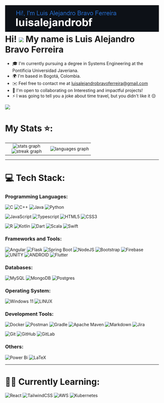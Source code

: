 ![Header](header.png)
Hi! ![](https://user-images.githubusercontent.com/18350557/176309783-0785949b-9127-417c-8b55-ab5a4333674e.gif) My name is Luis Alejandro Bravo Ferreira 
=====================================================================================================================================================

* 🎓  I'm currently pursuing a degree in Systems Engineering at the Pontificia Universidad Javeriana.
* 🌍  I'm based in Bogotá, Colombia.
* ✉️  Feel free to contact me at [luisalejandrobravoferreira@gmail.com](mailto:luisalejandrobravoferreira@gmail.com)
* 🤝  I'm open to collaborating on Interesting and impactful projects!
* ⚡  I was going to tell you a joke about time travel, but you didn't like it 😔

![](https://komarev.com/ghpvc/?username=luisalejandrobf&color=blue&style=&style=flat-square)
  
# My Stats ⭐:
<table style="width: 100%; margin: 0 auto; border-collapse: collapse;">
  <tr>
    <td style="vertical-align: top; text-align: center; width: 50%;">
      <div style="display: inline-block; text-align: center;">
        <img src="https://github-readme-stats.vercel.app/api?username=luisalejandrobf&rank_icon=github&count_private=true&title_color=3382ed&text_color=ffffff&icon_color=0891b2&bg_color=181824&hide_border=true&show_icons=true" height="150" width="450" alt="stats graph" /><br>
        <img src="https://github-readme-streak-stats.herokuapp.com/?user=luisalejandrobf&stroke=ffffff&background=181824&ring=3382ed&fire=3382ed&currStreakNum=ffffff&currStreakLabel=3382ed&sideNums=ffffff&sideLabels=ffffff&dates=ffffff&hide_border=true" height="150" width="450" alt="streak graph" />
      </div>
    </td>
    <td style="width: 50%;">
      <img src="https://github-readme-stats.vercel.app/api/top-langs/?username=luisalejandrobf&layout=donut&title_color=3382ed&text_color=ffffff&icon_color=0891b2&bg_color=181824&hide_border=true&show_icons=true&langs_count=10" height="300" width="450" alt="languages graph" />
    </td>
  </tr>
</table>


---

# 💻 Tech Stack:
### Programming Languages:
![C](https://img.shields.io/badge/c-%2300599C.svg?style=for-the-badge&logo=c&logoColor=white) ![C++](https://img.shields.io/badge/c++-%2300599C.svg?style=for-the-badge&logo=c%2B%2B&logoColor=white) ![Java](https://img.shields.io/badge/java-%23ED8B00.svg?style=for-the-badge&logo=java&logoColor=white) ![Python](https://img.shields.io/badge/python-3670A0?style=for-the-badge&logo=python&logoColor=ffdd54) 

![JavaScript](https://img.shields.io/badge/javascript-%23323330.svg?style=for-the-badge&logo=javascript&logoColor=%23F7DF1E) ![Typescript](https://img.shields.io/badge/TypeScript-007ACC?style=for-the-badge&logo=typescript&logoColor=white)  ![HTML5](https://img.shields.io/badge/html5-%23E34F26.svg?style=for-the-badge&logo=html5&logoColor=white) ![CSS3](https://img.shields.io/badge/css3-%231572B6.svg?style=for-the-badge&logo=css3&logoColor=white)

![R](https://img.shields.io/badge/r-%23276DC3.svg?style=for-the-badge&logo=r&logoColor=white) ![Kotlin](https://img.shields.io/badge/kotlin-%230095D5.svg?style=for-the-badge&logo=kotlin&logoColor=white) ![Dart](https://img.shields.io/badge/dart-%230175C2.svg?style=for-the-badge&logo=dart&logoColor=white) ![Scala](https://img.shields.io/badge/scala-%23DC322F.svg?style=for-the-badge&logo=scala&logoColor=white) ![Swift](https://img.shields.io/badge/swift-F54A2A?style=for-the-badge&logo=swift&logoColor=white)

### Frameworks and Tools:
![Angular](https://img.shields.io/badge/angular-%23DD0031.svg?style=for-the-badge&logo=angular&logoColor=white) ![Flask](https://img.shields.io/badge/flask-%23000.svg?style=for-the-badge&logo=flask&logoColor=white) ![Spring Boot](https://img.shields.io/badge/Spring_Boot-F2F4F9?style=for-the-badge&logo=spring-boot) ![NodeJS](https://img.shields.io/badge/node.js-6DA55F?style=for-the-badge&logo=node.js&logoColor=white) ![Bootstrap](https://img.shields.io/badge/bootstrap-%23563D7C.svg?style=for-the-badge&logo=bootstrap&logoColor=white) ![Firebase](https://img.shields.io/badge/firebase-%23039BE5.svg?style=for-the-badge&logo=firebase) ![UNITY](https://img.shields.io/badge/Unity-%2320232a.svg?style=for-the-badge&logo=unity&logoColor=white) ![ANDROID](https://img.shields.io/badge/android-%2320232a.svg?style=for-the-badge&logo=android&logoColor=%a4c639) ![Flutter](https://img.shields.io/badge/Flutter-%2302569B.svg?style=for-the-badge&logo=Flutter&logoColor=white)

### Databases:
![MySQL](https://img.shields.io/badge/mysql-%2300f.svg?style=for-the-badge&logo=mysql&logoColor=white) ![MongoDB](https://img.shields.io/badge/MongoDB-%234ea94b.svg?style=for-the-badge&logo=mongodb&logoColor=white) ![Postgres](https://img.shields.io/badge/postgres-%23316192.svg?style=for-the-badge&logo=postgresql&logoColor=white)

### Operating System:
![Windows 11](https://img.shields.io/badge/Windows%2011-%230079d5.svg?style=for-the-badge&logo=Windows%2011&logoColor=white)
![LINUX](https://img.shields.io/badge/Linux-FCC624?style=for-the-badge&logo=linux&logoColor=black)

### Development Tools:
![Docker](https://img.shields.io/badge/docker-%230db7ed.svg?style=for-the-badge&logo=docker&logoColor=white) ![Postman](https://img.shields.io/badge/Postman-FF6C37?style=for-the-badge&logo=postman&logoColor=white) ![Gradle](https://img.shields.io/badge/Gradle-02303A.svg?style=for-the-badge&logo=Gradle&logoColor=white) ![Apache Maven](https://img.shields.io/badge/Apache%20Maven-C71A36?style=for-the-badge&logo=Apache%20Maven&logoColor=white) ![Markdown](https://img.shields.io/badge/markdown-%23000000.svg?style=for-the-badge&logo=markdown&logoColor=white) ![Jira](https://img.shields.io/badge/jira-%230A0FFF.svg?style=for-the-badge&logo=jira&logoColor=white)

![Git](https://img.shields.io/badge/git-%23F05033.svg?style=for-the-badge&logo=git&logoColor=white)
![GitHub](https://img.shields.io/badge/github-%23121011.svg?style=for-the-badge&logo=github&logoColor=white) ![GitLab](https://img.shields.io/badge/gitlab-%23181717.svg?style=for-the-badge&logo=gitlab&logoColor=white)

### Others:
![Power Bi](https://img.shields.io/badge/power_bi-F2C811?style=for-the-badge&logo=powerbi&logoColor=black) ![LaTeX](https://img.shields.io/badge/latex-%23008080.svg?style=for-the-badge&logo=latex&logoColor=white)


---

# 👨‍💻 Currently Learning:
![React](https://img.shields.io/badge/react-%2320232a.svg?style=for-the-badge&logo=react&logoColor=%2361DAFB) ![TailwindCSS](https://img.shields.io/badge/tailwindcss-%2338B2AC.svg?style=for-the-badge&logo=tailwind-css&logoColor=white)
![AWS](https://img.shields.io/badge/AWS-%23FF9900.svg?style=for-the-badge&logo=amazon-aws&logoColor=white) ![Kubernetes](https://img.shields.io/badge/kubernetes-%23326ce5.svg?style=for-the-badge&logo=kubernetes&logoColor=white) 

